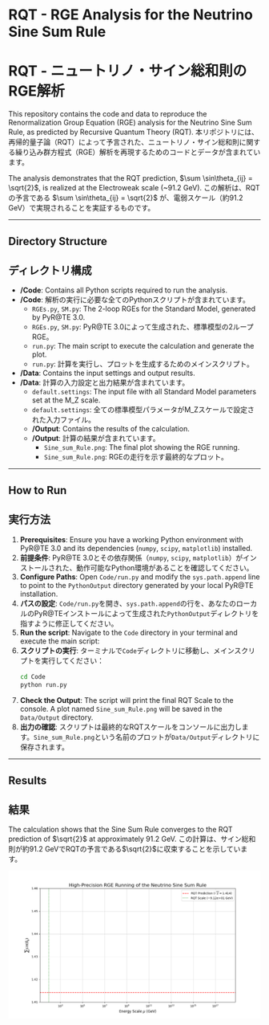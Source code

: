 # RQT - RGE Analysis for the Neutrino Sine Sum Rule
# RQT - ニュートリノ・サイン総和則のRGE解析

This repository contains the code and data to reproduce the Renormalization Group Equation (RGE) analysis for the Neutrino Sine Sum Rule, as predicted by Recursive Quantum Theory (RQT).
本リポジトリには、再帰的量子論（RQT）によって予言された、ニュートリノ・サイン総和則に関する繰り込み群方程式（RGE）解析を再現するためのコードとデータが含まれています。

The analysis demonstrates that the RQT prediction, $\sum \sin\theta_{ij} = \sqrt{2}$, is realized at the Electroweak scale (~91.2 GeV).
この解析は、RQTの予言である $\sum \sin\theta_{ij} = \sqrt{2}$ が、電弱スケール（約91.2 GeV）で実現されることを実証するものです。

---

## Directory Structure
## ディレクトリ構成

-   **/Code**: Contains all Python scripts required to run the analysis.
-   **/Code**: 解析の実行に必要な全てのPythonスクリプトが含まれています。
    -   `RGEs.py`, `SM.py`: The 2-loop RGEs for the Standard Model, generated by PyR@TE 3.0.
    -   `RGEs.py`, `SM.py`: PyR@TE 3.0によって生成された、標準模型の2ループRGE。
    -   `run.py`: The main script to execute the calculation and generate the plot.
    -   `run.py`: 計算を実行し、プロットを生成するためのメインスクリプト。
-   **/Data**: Contains the input settings and output results.
-   **/Data**: 計算の入力設定と出力結果が含まれています。
    -   `default.settings`: The input file with all Standard Model parameters set at the M_Z scale.
    -   `default.settings`: 全ての標準模型パラメータがM_Zスケールで設定された入力ファイル。
    -   **/Output**: Contains the results of the calculation.
    -   **/Output**: 計算の結果が含まれています。
        -   `Sine_sum_Rule.png`: The final plot showing the RGE running.
        -   `Sine_sum_Rule.png`: RGEの走行を示す最終的なプロット。

---

## How to Run
## 実行方法

1.  **Prerequisites**: Ensure you have a working Python environment with PyR@TE 3.0 and its dependencies (`numpy`, `scipy`, `matplotlib`) installed.
1.  **前提条件**: PyR@TE 3.0とその依存関係（`numpy`, `scipy`, `matplotlib`）がインストールされた、動作可能なPython環境があることを確認してください。
2.  **Configure Paths**: Open `Code/run.py` and modify the `sys.path.append` line to point to the `PythonOutput` directory generated by your local PyR@TE installation.
2.  **パスの設定**: `Code/run.py`を開き、`sys.path.append`の行を、あなたのローカルのPyR@TEインストールによって生成された`PythonOutput`ディレクトリを指すように修正してください。
3.  **Run the script**: Navigate to the `Code` directory in your terminal and execute the main script:
3.  **スクリプトの実行**: ターミナルで`Code`ディレクトリに移動し、メインスクリプトを実行してください：
    ```bash
    cd Code
    python run.py
    ```
4.  **Check the Output**: The script will print the final RQT Scale to the console. A plot named `Sine_sum_Rule.png` will be saved in the `Data/Output` directory.
4.  **出力の確認**: スクリプトは最終的なRQTスケールをコンソールに出力します。`Sine_sum_Rule.png`という名前のプロットが`Data/Output`ディレクトリに保存されます。

---

## Results
## 結果

The calculation shows that the Sine Sum Rule converges to the RQT prediction of $\sqrt{2}$ at approximately 91.2 GeV.
この計算は、サイン総和則が約91.2 GeVでRQTの予言である$\sqrt{2}$に収束することを示しています。

![Result Plot](Data/Output/Sine_sum_Rule.png)